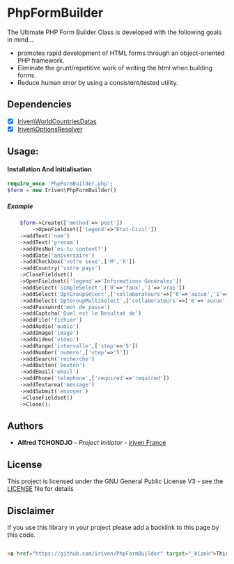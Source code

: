 # PhpFormBuilder
The Ultimate PHP Form Builder Class is developed with the following goals in mind...

  - promotes rapid development of HTML forms through an object-oriented PHP framework.
  - Eliminate the grunt/repetitive work of writing the html when building forms.
  - Reduce human error by using a consistent/tested utility.

## Dependencies

- [x] [Iriven\WorldCountriesDatas](https://github.com/iriven/WorldCountriesDatas)
- [x] [Iriven\OptionsResolver](https://github.com/iriven/PhpOptionsResolver)

## Usage: 

#### Installation And Initialisation
```php
require_once 'PhpFormBuilder.php';
$form = new Iriven\PhpFormBuilder()
```
##### Example 
```php
    $form->Create(['method'=>'post'])
        ->OpenFieldset(['legend'=>'Etat-Civil'])
    ->addText('nom')
    ->addText('prenom')
    ->addYesNo('es-tu content?')
    ->addDate('aniversaire')
    ->addCheckbox('votre sexe',['M','F'])
    ->addCountry('votre pays')
    ->CloseFieldset()
    ->OpenFieldset(['legend'=>'Informations Générales'])
    ->addSelect('SimpleSelect',['0'=>'faux','1'=>'vrai'])
    ->addSelect('OptGroupSelect',['collaborateurs'=>['0'=>'aucun','1'=>'1 personne','6'=>'6 personnes'],'auteur'=>['2'=>'alfred','3'=>'iriven','4'=>'iriventeam']],['name'=>'selection2','value'=>'3'])
    ->addSelect('OptGroupMultiSelect',['collaborateurs'=>['0'=>'aucun','1'=>'1 personne','6'=>'6 personnes'],'auteur'=>['2'=>'alfred','3'=>'iriven','4'=>'iriventeam']],['name'=>'selection3','multiple'=>'multiple'])
    ->addPassword('mot de passe')
    ->addCaptcha('Quel est le Resultat de')
    ->addFile('fichier')
    ->addAudio('audio')
    ->addImage('image')
    ->addVideo('video')
    ->addRange('intervalle',['step'=>'5'])
    ->addNumber('numero',['step'=>'5'])
    ->addSearch('recherche')
    ->addButton('bouton')
    ->addEmail('email')
    ->addPhone('telephone',['required'=>'required'])
    ->addTextarea('message')
    ->addSubmit('envoyer')
    ->CloseFieldset()
    ->Close();
```

## Authors

* **Alfred TCHONDJO** - *Project Initiator* - [iriven France](https://www.facebook.com/Tchalf)

## License

This project is licensed under the GNU General Public License V3 - see the [LICENSE](LICENSE) file for details



## Disclaimer

If you use this library in your project please add a backlink to this page by this code.

```html

<a href="https://github.com/iriven/PhpFormBuilder" target="_blank">This Project Uses Alfred's TCHONDJO PhpFormBuilder Library.</a>
```
